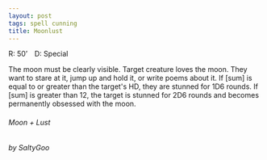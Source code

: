 ```yaml
---
layout: post
tags: spell cunning
title: Moonlust
---
```

R: 50’ D: Special

The moon must be clearly visible. Target creature loves the moon. They want to stare at it, jump up and hold it, or write poems about it. If [sum] is equal to or greater than the target's HD, they are stunned for 1D6 rounds. If [sum] is greater than 12, the target is stunned for 2D6 rounds and becomes permanently obsessed with the moon.

###### *Moon + Lust*

###### by SaltyGoo
